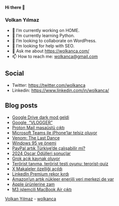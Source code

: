 #### Hi there 👋

### Volkan Yılmaz

- 🔭 I’m currently working on HOME.
- 🌱 I’m currently learning Python.
- 👯 I’m looking to collaborate on WordPress.
- 🤔 I’m looking for help with SEO.
- 💬 Ask me about https://wolkanca.com/
- 📫 How to reach me: wolkanca@gmail.com

## Social
- Twitter: https://twitter.com/wolkanca
- Linkedin: https://www.linkedin.com/in/wolkanca/



## Blog posts
<!-- BLOG-POST-LIST:START -->
- [Google Drive dark mod geldi](https://wolkanca.com/google-drive-dark-mod-geldi/)
- [Google  “VLOGGER”](https://wolkanca.com/google-vlogger/)
- [Proton Mail masaüstü çıktı](https://wolkanca.com/proton-mail-masaustu-cikti/)
- [Microsoft Teams ile iPhone’lar telsiz oluyor](https://wolkanca.com/microsoft-teams-ile-iphonelar-telsiz-oluyor/)
- [Venom: The Last Dance](https://wolkanca.com/venom-the-last-dance/)
- [Windows 95 ve önemi](https://wolkanca.com/windows-95-ve-onemi/)
- [PayPal artık Türkiye’de çalışabilir mi?](https://wolkanca.com/paypal-artik-turkiyede-calisabilir-mi/)
- [2024 Oscar Ödülleri sonuçlar](https://wolkanca.com/2024-oscar-odulleri-sonuclar/)
- [Grok açık kaynak oluyor](https://wolkanca.com/grok-acik-kaynak-oluyor/)
- [Terörist tanıma, terörist testi oyunu: terorist-quiz](https://wolkanca.com/terorist-tanima-terorist-testi-oyunu-terorist-quiz/)
- [X Makaleler özelliği açıldı](https://wolkanca.com/x-makaleler-ozelligi-acildi/)
- [LinkedIn Premium rekor kırdı](https://wolkanca.com/linkedin-premium-rekor-kirdi/)
- [Amazon’un artık nükleer enerjili veri merkezi de var](https://wolkanca.com/amazonun-artik-nukleer-enerjili-veri-merkezi-de-var/)
- [Apple ürünlerine zam](https://wolkanca.com/apple-urunlerine-zam/)
- [M3 işlemcili MacBook Air çıktı](https://wolkanca.com/m3-islemcili-macbook-air-cikti/)
<!-- BLOG-POST-LIST:END -->


[Volkan Yılmaz](https://volkanyilmaz.com.tr/) - [wolkanca](https://wolkanca.com/)
